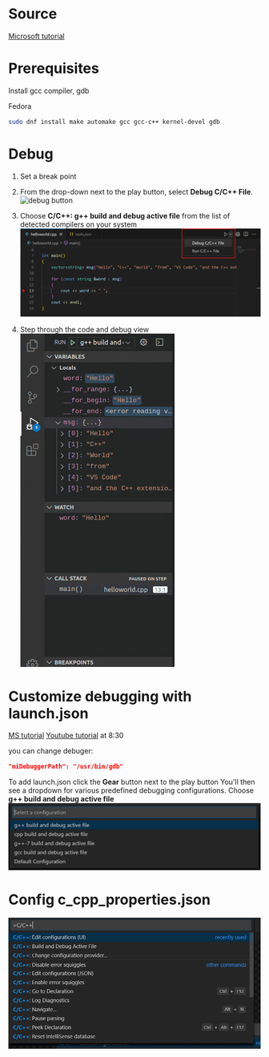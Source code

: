 
# Source 
[ Microsoft tutorial ](https://code.visualstudio.com/docs/cpp/config-linux)

# Prerequisites
Install gcc compiler, gdb

Fedora
```sh
sudo dnf install make automake gcc gcc-c++ kernel-devel gdb
```

# Debug
1. Set a break point

2. From the drop-down next to the play button, select **Debug C/C++ File**.  ![debug button](myDocs/2.%20C++/Setup%20Vscode/debug-cpp-file-play-button.png)

3. Choose **C/C++: g++ build and debug active file** from the list of detected compilers on your system ![](choose-compiler.png)

4. Step through  the code and debug view ![](debug-view.png)

# Customize debugging with launch.json
[MS tutorial](https://code.visualstudio.com/docs/cpp/config-linux#_customize-debugging-with-launchjson)
[Youtube tutorial](https://www.youtube.com/watch?v=2VokW_Jt0oM) at 8:30

you can change debuger: 
```json
"miDebuggerPath": "/usr/bin/gdb"
```

To add launch.json click the **Gear** button next to the play button
You'll then see a dropdown for various predefined debugging configurations. Choose **g++ build and debug active file**
![](predefined-debugging.png)

# Config c_cpp_properties.json

![](edit-configurations.png)